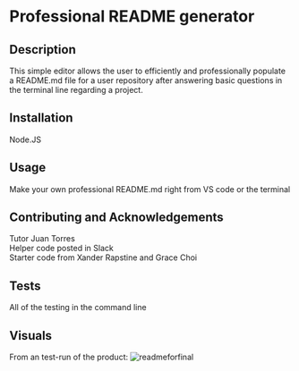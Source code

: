 # Professional README generator 

 ## Description 
  This simple editor allows the user to efficiently and professionally populate a README.md file for a user repository after answering basic questions in the terminal line regarding a project. 

## Installation
  Node.JS

## Usage
  Make your own professional README.md right from VS code or the terminal

## Contributing and Acknowledgements
  Tutor Juan Torres <br> 
  Helper code posted in Slack <br>
  Starter code from Xander Rapstine and Grace Choi

## Tests
  All of the testing in the command line

## Visuals
From an test-run of the product:
  ![readmeforfinal](https://user-images.githubusercontent.com/121777930/228379163-d19f6439-f02a-4a19-901e-842a4780d274.png)

